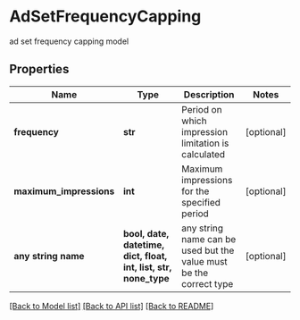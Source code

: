 # AdSetFrequencyCapping

ad set frequency capping model

## Properties
Name | Type | Description | Notes
------------ | ------------- | ------------- | -------------
**frequency** | **str** | Period on which impression limitation is calculated | [optional] 
**maximum_impressions** | **int** | Maximum impressions for the specified period | [optional] 
**any string name** | **bool, date, datetime, dict, float, int, list, str, none_type** | any string name can be used but the value must be the correct type | [optional]

[[Back to Model list]](../README.md#documentation-for-models) [[Back to API list]](../README.md#documentation-for-api-endpoints) [[Back to README]](../README.md)


